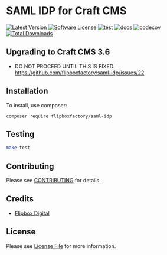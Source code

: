 # SAML IDP for Craft CMS
[![Latest Version](https://img.shields.io/github/release/flipboxfactory/saml-idp.svg?style=flat-square)](https://github.com/flipboxfactory/saml-idp/releases)
[![Software License](https://img.shields.io/badge/license-Proprietary-brightgreen.svg?style=flat-square)](/LICENSE.md)
[![test](https://github.com/flipboxfactory/saml-idp/workflows/test/badge.svg)](https://github.com/flipboxfactory/saml-idp/actions)
[![docs](https://github.com/flipboxfactory/saml-idp/workflows/docs/badge.svg)](https://github.com/flipboxfactory/saml-idp/actions)
[![codecov](https://codecov.io/gh/flipboxfactory/saml-idp/branch/master/graph/badge.svg?token=IF9CNPKNWM)](https://codecov.io/gh/flipboxfactory/saml-idp)
[![Total Downloads](https://img.shields.io/packagist/dt/flipboxfactory/saml-idp.svg?style=flat-square)](https://packagist.org/packages/flipboxfactory/saml-idp)

## Upgrading to Craft CMS 3.6
- DO NOT PROCEED UNTIL THIS IS FIXED: https://github.com/flipboxfactory/saml-idp/issues/22

## Installation

To install, use composer:

```
composer require flipboxfactory/saml-idp
```

## Testing

```bash
make test
```

## Contributing

Please see [CONTRIBUTING](https://github.com/flipboxfactory/saml-idp/blob/master/CONTRIBUTING.md) for details.


## Credits

- [Flipbox Digital](https://github.com/flipbox)

## License

Please see [License File](https://github.com/flipboxfactory/saml-idp/blob/master/LICENSE) for more information.
